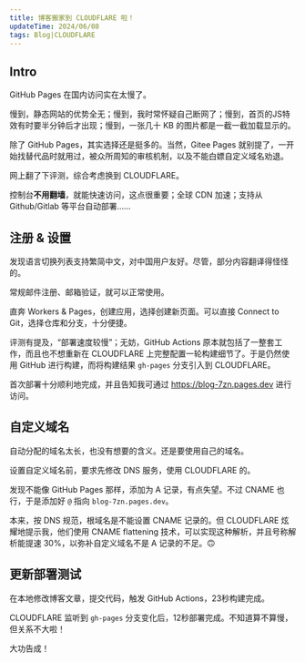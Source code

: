 ```yaml
---
title: 博客搬家到 CLOUDFLARE 啦！
updateTime: 2024/06/08
tags: Blog|CLOUDFLARE
---
```


## Intro
GitHub Pages 在国内访问实在太慢了。

慢到，静态网站的优势全无；慢到，我时常怀疑自己断网了；慢到，首页的JS特效有时要半分钟后才出现；慢到，一张几十 KB 的图片都是一截一截加载显示的。

除了 GitHub Pages，其实选择还是挺多的。当然，Gitee Pages 就别提了，一开始找替代品时就用过，被众所周知的审核机制，以及不能白嫖自定义域名劝退。

网上翻了下评测，综合考虑换到 CLOUDFLARE。

控制台**不用翻墙**，就能快速访问，这点很重要；全球 CDN 加速；支持从 Github/Gitlab 等平台自动部署……

## 注册 & 设置
发现语言切换列表支持繁简中文，对中国用户友好。尽管，部分内容翻译得怪怪的。

常规邮件注册、邮箱验证，就可以正常使用。

直奔 Workers & Pages，创建应用，选择创建新页面。可以直接 Connect to Git，选择仓库和分支，十分便捷。

评测有提及，“部署速度较慢”；无妨，GitHub Actions 原本就包括了一整套工作，而且也不想重新在 CLOUDFLARE 上完整配置一轮构建细节了。于是仍然使用 GitHub 进行构建，而将构建结果 `gh-pages` 分支引入到 CLOUDFLARE。

首次部署十分顺利地完成，并且告知我可通过 https://blog-7zn.pages.dev 进行访问。

## 自定义域名
自动分配的域名太长，也没有想要的含义。还是要使用自己的域名。

设置自定义域名前，要求先修改 DNS 服务，使用 CLOUDFLARE 的。

发现不能像 GitHub Pages 那样，添加为 A 记录，有点失望。不过 CNAME 也行，于是添加好 `@` 指向 `blog-7zn.pages.dev`。

本来，按 DNS 规范，根域名是不能设置 CNAME 记录的。但 CLOUDFLARE 炫耀地提示我，他们使用 CNAME flattening 技术，可以实现这种解析，并且号称解析能提速 30%，以弥补自定义域名不是 A 记录的不足。🙃

## 更新部署测试
在本地修改博客文章，提交代码，触发 GitHub Actions，23秒构建完成。

CLOUDFLARE 监听到 `gh-pages` 分支变化后，12秒部署完成。不知道算不算慢，但关系不大啦！

大功告成！